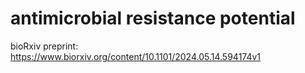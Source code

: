 # antimicrobial resistance potential

bioRxiv preprint: https://www.biorxiv.org/content/10.1101/2024.05.14.594174v1
